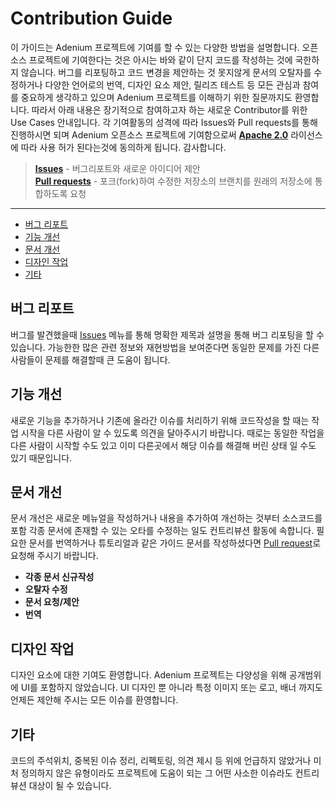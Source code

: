 # Contribution Guide

이 가이드는 Adenium 프로젝트에 기여를 할 수 있는 다양한 방법을 설명합니다.
오픈소스 프로젝트에 기여한다는 것은 아시는 바와 같이 단지 코드를 작성하는 것에 국한하지 않습니다.
버그를 리포팅하고 코드 변경을 제안하는 것 못지않게 문서의 오탈자를 수정하거나 다양한 언어로의 번역, 디자인 요소 제안, 릴리즈 테스트 등 모든 관심과 참여를 중요하게 생각하고 있으며 Adenium 프로젝트를 이해하기 위한 질문까지도 환영합니다.
따라서 아래 내용은 장기적으로 참여하고자 하는 새로운 Contributor를 위한 Use Cases 안내입니다.
각 기여활동의 성격에 따라 Issues와 Pull requests를 통해 진행하시면 되며
Adenium 오픈소스 프로젝트에 기여함으로써 **[Apache 2.0](https://github.com/SOCLabs/Adenium/blob/master/LICENSE)** 라이선스에 따라 사용 허가 된다는것에 동의하게 됩니다. 감사합니다.

> **[Issues](https://github.com/SOCLabs/Adenium/issues)** - 버그리포트와 새로운 아이디어 제안 <br>
> **[Pull requests](https://github.com/SOCLabs/Adenium/pulls)** - 포크(fork)하여 수정한 저장소의 브랜치를 원래의 저장소에 통합하도록 요청
----
- [버그 리포트](#버그-리포트)
- [기능 개선](#기능-개선)
- [문서 개선](#문서-개선)
- [디자인 작업](#디자인-작업)
- [기타](#기타)

## 버그 리포트

버그를 발견했을때 [Issues](https://github.com/SOCLabs/Adenium/issues) 메뉴를 통해 명확한 제목과 설명을 통해 버그 리포팅을 할 수 있습니다.
가능한한 많은 관련 정보와 재현방법을 보여준다면 동일한 문제를 가진 다른 사람들이 문제를 해결할때 큰 도움이 됩니다.

## 기능 개선

새로운 기능을 추가하거나 기존에 올라간 이슈를 처리하기 위해 코드작성을 할 때는 작업 시작을 다른 사람이 알 수 있도록 의견을 달아주시기 바랍니다. 때로는 동일한 작업을 다른 사람이 시작할 수도 있고 이미 다른곳에서 해당 이슈를 해결해 버린 상태 일 수도 있기 때문입니다.


## 문서 개선
문서 개선은 새로운 메뉴얼을 작성하거나 내용을 추가하여 개선하는 것부터 소스코드를 포함 각종 문서에 존재할 수 있는 오타를 수정하는 일도 컨트리뷰션 활동에 속합니다.
필요한 문서를 번역하거나 튜토리얼과 같은 가이드 문서를 작성하셨다면 [Pull request](https://github.com/SOCLabs/Adenium/pulls)로 요청해 주시기 바랍니다.

 - **각종 문서 신규작성** 
 - **오탈자 수정**
 - **문서 요청/제안**
 - **번역**

## 디자인 작업

디자인 요소에 대한 기여도 환영합니다. Adenium 프로젝트는 다양성을 위해 공개범위에 UI를 포함하지 않았습니다. UI 디자인 뿐 아니라 특정 이미지 또는 로고, 배너 까지도 언제든 제안해 주시는 모든 이슈를 환영합니다.

## 기타

코드의 주석위치, 중복된 이슈 정리, 리펙토링, 의견 제시 등 위에 언급하지 않았거나 미처 정의하지 않은 유형이라도 프로젝트에 도움이 되는 그 어떤 사소한 이슈라도 컨트리뷰션 대상이 될 수 있습니다. 
